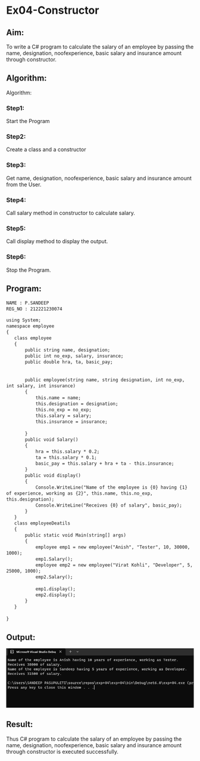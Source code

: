 # Ex04-Constructor
## Aim:
 To write a C# program to calculate the salary of an employee by passing the name, designation, noofexperience, basic salary and insurance amount through constructor.
 
 ## Algorithm:
Algorithm:
### Step1:
Start the Program

### Step2:
Create a class and a constructor

### Step3:
Get name, designation, noofexperience, basic salary and insurance amount from the User.

### Step4:
Call salary method in constructor to calculate salary.

### Step5:
Call display method to display the output.

### Step6:
Stop the Program.
 
 
 ## Program:
 ~~~
 NAME : P.SANDEEP
 REG_NO : 212221230074
 ~~~
 ~~~
 using System;
namespace employee
{
    class employee
    {
        public string name, designation;
        public int no_exp, salary, insurance;
        public double hra, ta, basic_pay;


        public employee(string name, string designation, int no_exp, int salary, int insurance)
        {
            this.name = name;
            this.designation = designation;
            this.no_exp = no_exp;
            this.salary = salary;
            this.insurance = insurance;

        }
        public void Salary()
        {
            hra = this.salary * 0.2;
            ta = this.salary * 0.1;
            basic_pay = this.salary + hra + ta - this.insurance;
        }
        public void display()
        {
            Console.WriteLine("Name of the employee is {0} having {1} of experience, working as {2}", this.name, this.no_exp, this.designation);
            Console.WriteLine("Receives {0} of salary", basic_pay);
        }
    }
    class employeeDeatils
    {
        public static void Main(string[] args)
        {
            employee emp1 = new employee("Anish", "Tester", 10, 30000, 1000);
            emp1.Salary();
            employee emp2 = new employee("Virat Kohli", "Developer", 5, 25000, 1000);
            emp2.Salary();

            emp1.display();
            emp2.display();
        }
    }

}

 ~~~
 
 ## Output:
 ![p](output.png)
 
 ## Result:
Thus C# program to calculate the salary of an employee by passing the name, designation, noofexperience, basic salary and insurance amount through constructor is executed successfully.